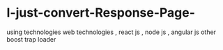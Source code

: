 # I-just-convert-Response-Page-
using technologies web technologies , react js , node js , angular js other boost trap loader 
